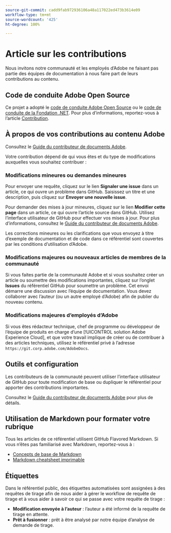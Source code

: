 ```yaml
---
source-git-commit: cadd9fab972936106a48a117022ed473b3614e09
workflow-type: tm+mt
source-wordcount: '425'
ht-degree: 100%

---
```

# Article sur les contributions

Nous invitons notre communauté et les employés d’Adobe ne faisant pas partie des équipes de documentation à nous faire part de leurs contributions au contenu.

## Code de conduite Adobe Open Source

Ce projet a adopté le [code de conduite Adobe Open Source](code-of-conduct.md) ou le [code de conduite de la Fondation .NET](https://dotnetfoundation.org/code-of-conduct). Pour plus d’informations, reportez-vous à l’article [Contribution](contributing.md).

## À propos de vos contributions au contenu Adobe

Consultez le [Guide du contributeur de documents Adobe](https://docs.adobe.com/help/fr-FR/contributor/contributor-guide/introduction.html).

Votre contribution dépend de qui vous êtes et du type de modifications auxquelles vous souhaitez contribuer :

### Modifications mineures  ou demandes mineures

Pour envoyer une requête, cliquez sur le lien **Signaler une issue** dans un article, ce qui ouvre un problème dans GitHub. Saisissez un titre et une description, puis cliquez sur **Envoyer une nouvelle issue**.

Pour demander des mises à jour mineures, cliquez sur le lien **Modifier cette page** dans un article, ce qui ouvre l’article source dans GitHub. Utilisez l’interface utilisateur de GitHub pour effectuer vos mises à jour. Pour plus d’informations, consultez le [Guide du contributeur de documents Adobe](https://docs.adobe.com/help/en/contributor/contributor-guide/introduction.html).

Les corrections mineures ou les clarifications que vous envoyez à titre d’exemple de documentation et de code dans ce référentiel sont couvertes par les conditions d’utilisation d’Adobe.

### Modifications majeures ou nouveaux articles de membres de la communauté

Si vous faites partie de la communauté Adobe et si vous souhaitez créer un article ou soumettre des modifications importantes, cliquez sur l’onglet **Issues** du référentiel GitHub pour soumettre un problème. Cet envoi démarre une discussion avec l’équipe de documentation. Vous devez collaborer avec l’auteur (ou un autre employé d’Adobe) afin de publier du nouveau contenu.

<!--
If you submit a pull request with significant changes to documentation and code examples, you'll see a message in the pull request asking you to submit an online contribution license agreement (CLA). You must complete the online form before we can review your pull request.
-->

### Modifications majeures d’employés d’Adobe

Si vous êtes rédacteur technique, chef de programme ou développeur de l’équipe de produits en charge d’une [!UICONTROL solution Adobe Experience Cloud], et que votre travail implique de créer ou de contribuer à des articles techniques, utilisez le référentiel privé à l’adresse `https://git.corp.adobe.com/AdobeDocs`.

<!--Employees from other parts of the Adobe world should use the public repo for minor updates.-->

## Outils et configuration

Les contributeurs de la communauté peuvent utiliser l’interface utilisateur de GitHub pour toute modification de base ou dupliquer le référentiel pour apporter des contributions importantes.

Consultez le [Guide du contributeur de documents Adobe](https://docs.adobe.com/help/en/contributor/contributor-guide/introduction.html) pour plus de détails.

## Utilisation de Markdown pour formater votre rubrique

Tous les articles de ce référentiel utilisent GitHub Flavored Markdown. Si vous n’êtes pas familiarisé avec Markdown, reportez-vous à :

* [Concepts de base de Markdown](https://help.github.com/articles/getting-started-with-writing-and-formatting-on-github/)
* [Markdown cheatsheet imprimable](https://guides.github.com/pdfs/markdown-cheatsheet-online.pdf)

## Étiquettes

Dans le référentiel public, des étiquettes automatisées sont assignées à des requêtes de tirage afin de nous aider à gérer le workflow de requête de tirage et à vous aider à savoir ce qui se passe avec votre requête de tirage :

* **Modification envoyée à l’auteur** : l’auteur a été informé de la requête de tirage en attente.
* **Prêt à fusionner** : prêt à être analysé par notre équipe d’analyse de demande de tirage.
